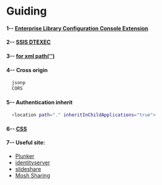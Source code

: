 # Guiding
#### 1-- [Enterprise Library Configuration Console Extension](https://github.com/Wwawawa/Guiding/blob/master/1-EnterpriseLibraryConfExtension.md)
#### 2-- [SSIS DTEXEC](https://github.com/Wwawawa/Guiding/blob/master/2-SSIS-DTEXEC.md)
#### 3-- [for xml path('')](https://github.com/Wwawawa/Guiding/blob/master/3-ForXmlPath.md)
#### 4-- Cross origin
```sh
  jsonp
  CORS
```
#### 5-- Authentication inherit
```sh
  <location path="." inheritInChildApplications="true">
```
#### 6-- [CSS](https://github.com/Wwawawa/Guiding/blob/master/4-CSS.md)
#### 7-- Useful site:
* [Plunker](https://plnkr.co/)
* [identityserver](https://identityserver.github.io/)
* [slideshare](https://www.slideshare.net/)
* [Mosh Sharing](https://www.youtube.com/channel/UCWv7vMbMWH4-V0ZXdmDpPBA)

